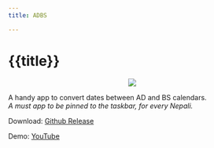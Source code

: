 ```yaml
---
title: ADBS

---
```

# {{title}}
<div align="center">
<img src="/static/img/adbs.jpg" class="center">
</div>


A handy app to convert dates between AD and BS calendars. <br>
*A must app to be pinned to the taskbar, for every Nepali.*

Download: [Github Release](https://github.com/pragyanone/ADBS/releases/latest/download/ADBS_ShresthaPragyan.com.np.exe)

Demo: <a href="https://youtu.be/_FdAF-KshZk" target="_blank">YouTube</a>